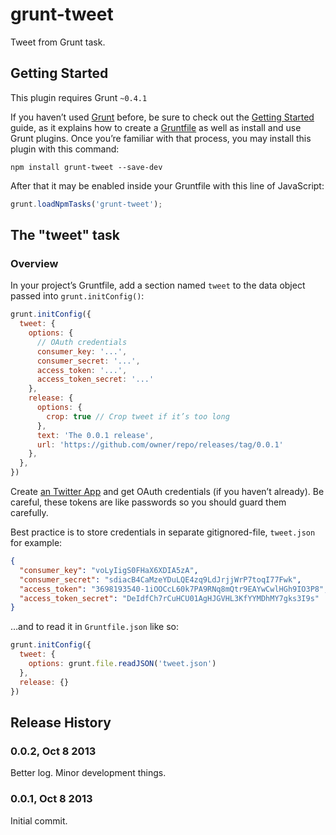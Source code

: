 # grunt-tweet

Tweet from Grunt task.

## Getting Started
This plugin requires Grunt `~0.4.1`

If you haven’t used [Grunt](http://gruntjs.com/) before, be sure to check out the [Getting Started](http://gruntjs.com/getting-started) guide, as it explains how to create a [Gruntfile](http://gruntjs.com/sample-gruntfile) as well as install and use Grunt plugins. Once you’re familiar with that process, you may install this plugin with this command:

```shell
npm install grunt-tweet --save-dev
```

After that it may be enabled inside your Gruntfile with this line of JavaScript:

```js
grunt.loadNpmTasks('grunt-tweet');
```

## The "tweet" task

### Overview
In your project’s Gruntfile, add a section named `tweet` to the data object passed into `grunt.initConfig()`:

```js
grunt.initConfig({
  tweet: {
    options: {
      // OAuth credentials
      consumer_key: '...',
      consumer_secret: '...',
      access_token: '...',
      access_token_secret: '...'
    },
    release: {
      options: {
        crop: true // Crop tweet if it’s too long
      },
      text: 'The 0.0.1 release',
      url: 'https://github.com/owner/repo/releases/tag/0.0.1'
    },
  },
})
```

Create [an Twitter App](https://dev.twitter.com/apps/new) and get OAuth credentials (if you haven’t already). Be careful, these tokens are like passwords so you should guard them carefully.

Best practice is to store credentials in separate gitignored-file, `tweet.json` for example:

```json
{
  "consumer_key": "voLyIigS0FHaX6XDIA5zA",
  "consumer_secret": "sdiacB4CaMzeYDuLQE4zq9LdJrjjWrP7toqI77Fwk",
  "access_token": "3698193540-1iOOCcL60k7PA9RNq8mQtr9EAYwCwlHGh9IO3P8",
  "access_token_secret": "DeIdfCh7rCuHCU01AgHJGVHL3KfYYMDhMY7gks3I9s"
}
```

…and to read it in `Gruntfile.json` like so:

```js
grunt.initConfig({
  tweet: {
    options: grunt.file.readJSON('tweet.json')
  },
  release: {}
})
```

## Release History
### 0.0.2, Oct 8 2013
Better log. Minor development things.
### 0.0.1, Oct 8 2013
Initial commit.
